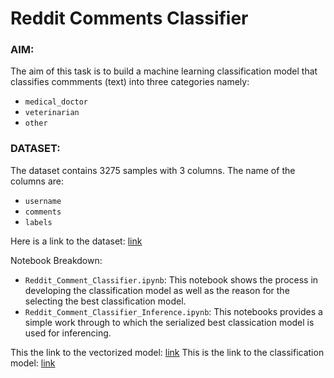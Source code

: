 # Reddit Comments Classifier

### AIM:
The aim of this task is to build a machine learning classification model that classifies commments (text) into three categories namely:
- ```medical_doctor```
- ```veterinarian```
- ```other```

### DATASET:
The dataset contains 3275 samples with 3 columns. The name of the columns are:
- ```username```
- ```comments```
- ```labels```
  
Here is a link to the dataset: [link](https://drive.google.com/file/d/1--9ja9T1HcgQL9N6BIz4JnzrzJSw2fQR/view?usp=sharing)

Notebook Breakdown:
- ```Reddit_Comment_Classifier.ipynb```: This notebook shows the process in developing the classification model as well as the reason for the selecting the best classification model.
- ```Reddit_Comment_Classifier_Inference.ipynb```: This notebooks provides a simple work through to which the serialized best classication model is used for inferencing.

  
This the link to the vectorized model: [link](https://drive.google.com/file/d/1-9yC7QJGIRdK7NLlpJPzP2IPB8fj5Txh/view?usp=sharing)
This is the link to the classification model: [link](https://drive.google.com/file/d/18BpNLost6sx-kMf6CtGNxn1knATn4smt/view?usp=sharing)

